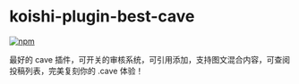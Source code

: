 # koishi-plugin-best-cave

[![npm](https://img.shields.io/npm/v/koishi-plugin-best-cave?style=flat-square)](https://www.npmjs.com/package/koishi-plugin-best-cave)

最好的 cave 插件，可开关的审核系统，可引用添加，支持图文混合内容，可查阅投稿列表，完美复刻你的 .cave 体验！

